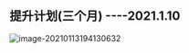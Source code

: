 ## 提升计划(三个月) ----2021.1.10

![image-20210113194130632](C:\Users\zhangyq-i\AppData\Roaming\Typora\typora-user-images\image-20210113194130632.png)